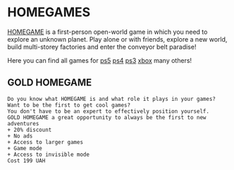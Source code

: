 # HOMEGAMES

[HOMEGAME](https://choosealicense.com/licenses/mit/) is a first-person open-world game in which you need to explore an unknown planet. Play alone or with friends, explore a new world, build multi-storey factories and enter the conveyor belt paradise!

Here you can find all games for [ps5](https://www.playstation.com/uk-ua/ps5/) [ps4](https://www.playstation.com/uk-ua/ps4/) [ps3](https://www.playstation.com/uk-ua/ps3/) [xbox](https://www.xbox.com/ru-RUand) many others!

## GOLD HOMEGAME

```
Do you know what HOMEGAME is and what role it plays in your games?
Want to be the first to get cool games?
You don't have to be an expert to effectively position yourself.
GOLD HOMEGAME a great opportunity to always be the first to new adventures
+ 20% discount
+ No ads
+ Access to larger games
+ Game mode
+ Access to invisible mode
Cost 199 UAH
```
